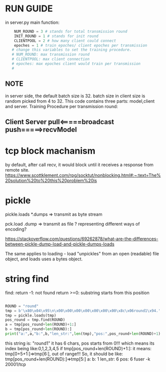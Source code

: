 # RUN GUIDE
in server.py main function:
```python
    NUM_ROUND = 3 # stands for total transmission round
    INIT_ROUND = 1 # stands for init round 
    CLIENTPOOL = 2 # how many client could connect
    epoches = 1 # train epoches/ client epoches per transmission
   # change this variables to set the training procedure.
   # NUM_ROUND: max transmission round 
   # CLIENTPOOL: max client connection
   # epoches: max epoches client would train per transmission
   #
```
## NOTE 
in server side, the default batch size is 32. batch size in client size is random picked from 4 to 32.
This code contains three parts: model,client and server. 
Training Procedure per transmission round:

Client   Server
pull<=====broadcast
push=====>recvModel
--------------------



# tcp block machanism
by default, after call recv, it would block until it receives a response from remote site.
https://www.scottklement.com/rpg/socktut/nonblocking.html#:~:text=The%20solution%20to%20this%20problem%20is



# pickle 
pickle.loads *.dumps => transmit as byte stream

pck.load .dump => transmit as file
? representing different ways of encoding?


https://stackoverflow.com/questions/69262878/what-are-the-differences-between-pickle-dump-load-and-pickle-dumps-loads

The same applies to loading - load "unpickles" from an open (readable) file object, and loads uses a bytes object.

# string find
find: 
    return -1: not found
    return >=0: substring starts from this position 

```python

ROUND = "round"
tmp = b'\x80\x04\x95\n\x00\x00\x00\x00\x00\x00\x00\x8c\x06round1\x94.'
tmp = pickle.loads(tmp)
pos_round = tmp.find(ROUND)
a = tmp[pos_round+len(ROUND)+1:]
b = tmp[pos_round+len(ROUND):]
print("a:",a,"b:",b,"len_str:",len(tmp),"pos:",pos_round+len(ROUND)+1)
```
this string is: "round1"
it has 6 chars, pos starts from 0!!! which means its index being like:0,1,2,3,4,5
if tmp[pos_round+len(ROUND)+1:]: it means: tmp[0+5+1:]=>tmp[6:], out of range!!!
So, it should be like: tmp[pos_round+len(ROUND):]=>tmp[5:]
a:  b: 1 len_str: 6 pos: 6
fuser -k 20001/tcp